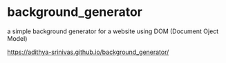 # background_generator

a simple background generator for a website using DOM (Document Oject Model)

https://adithya-srinivas.github.io/background_generator/
